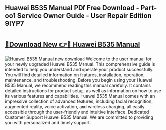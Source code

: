 ## Huawei B535 Manual PDf Free Download - Part-oo1 Service Owner Guide - User Repair Edition 9IYP7

# <h2><a href="http://cf24618.oget.top/?id=Huawei+B535+Manual">🔗Download New 👉🔴 Huawei B535 Manual</a></h2>

[![Huawei B535 Manual new download](https://i.imgur.com/5g1atiW.png)](http://cf24618.oget.top/?id=Huawei+B535+Manual)
Welcome to the user manual for your newly upgraded Huawei B535 Manual. This comprehensive guide is intended to help you understand and operate your product successfully. You will find detailed information on features, installation, operation, maintenance, and troubleshooting. Before you begin using your Huawei B535 Manual, we recommend reading this manual carefully. It contains detailed instructions for product setup, as well as information on how to use its various features and capabilities. Huawei B535 Manual comes with an impressive collection of advanced features, including facial recognition, augmented reality, voice activation, and wireless charging, all easily accessible through the user-friendly and intuitive interface. Dedicated Customer Support Huawei B535 Manual. We are committed to providing you with personalized and timely support.
